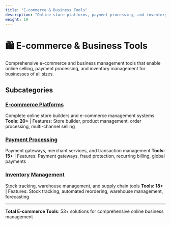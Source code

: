 ```yaml
---
title: "E-commerce & Business Tools"
description: "Online store platforms, payment processing, and inventory management solutions"
weight: 19
---
```


# 🛍️ E-commerce & Business Tools

Comprehensive e-commerce and business management tools that enable online selling, payment processing, and inventory management for businesses of all sizes.

## Subcategories

### [E-commerce Platforms](/categories/ecommerce-business-tools/ecommerce-platforms/)
Complete online store builders and e-commerce management systems
**Tools: 20+** | Features: Store builder, product management, order processing, multi-channel selling

### [Payment Processing](/categories/ecommerce-business-tools/payment-processing/)
Payment gateways, merchant services, and transaction management
**Tools: 15+** | Features: Payment gateways, fraud protection, recurring billing, global payments

### [Inventory Management](/categories/ecommerce-business-tools/inventory-management/)
Stock tracking, warehouse management, and supply chain tools
**Tools: 18+** | Features: Stock tracking, automated reordering, warehouse management, forecasting

---

**Total E-commerce Tools**: 53+ solutions for comprehensive online business management